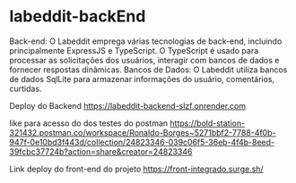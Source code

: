 # labeddit-backEnd

Back-end:
O Labeddit emprega várias tecnologias de back-end, incluindo principalmente ExpressJS e TypeScript.
O TypeScript é usado para processar as solicitações dos usuários, interagir com bancos de dados e fornecer respostas dinâmicas.
Bancos de Dados:
O Labeddit utiliza bancos de dados SqlLite para armazenar informações do usuário, comentários, curtidas. 

Deploy do Backend
https://labeddit-backend-slzf.onrender.com

like para acesso do dos testes do postman
https://bold-station-321432.postman.co/workspace/Ronaldo-Borges~5271bbf2-7788-4f0b-947f-0e10bd3f443d/collection/24823346-039c06f5-36eb-4f4b-8eed-39fcbc37724b?action=share&creator=24823346


Link deploy do front-end do projeto
https://front-integrado.surge.sh/
